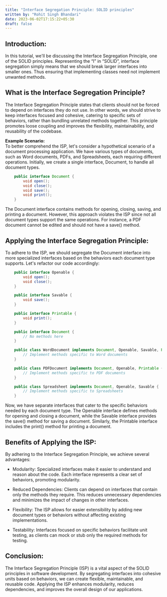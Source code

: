 ```yaml
---
title: "Interface Segregation Principle: SOLID principles"
written by: "Rohit Singh Bhandari"
date: 2023-06-02T17:15:22+05:30
draft: false
---
```


## Introduction:<br>
In this tutorial, we'll be discussing the Interface Segregation Principle, one of the SOLID principles. Representing the “I” in “SOLID”, interface segregation simply means that we should break larger interfaces into smaller ones. Thus ensuring that implementing classes need not implement unwanted methods.

## What is the Interface Segregation Principle?<br>
The Interface Segregation Principle states that clients should not be forced to depend on interfaces they do not use. In other words, we should strive to keep interfaces focused and cohesive, catering to specific sets of behaviors, rather than bundling unrelated methods together. This principle promotes loose coupling and improves the flexibility, maintainability, and reusability of the codebase.

**Example Scenario:**<br>
To better comprehend the ISP, let's consider a hypothetical scenario of a document processing application. We have various types of documents, such as Word documents, PDFs, and Spreadsheets, each requiring different operations. Initially, we create a single interface, Document, to handle all document types.

```java 
    public interface Document {
        void open();
        void close();
        void save();
        void print();
    }
```


The Document interface contains methods for opening, closing, saving, and printing a document. However, this approach violates the ISP since not all document types support the same operations. For instance, a PDF document cannot be edited and should not have a save() method.

## Applying the Interface Segregation Principle:<br>
To adhere to the ISP, we should segregate the Document interface into more specialized interfaces based on the behaviors each document type supports. Let's refactor our code accordingly:

```java
    public interface Openable {
        void open();
        void close();
    }

    public interface Savable {
        void save();
    }

    public interface Printable {
        void print();
    }

    public interface Document {
        // No methods here
    }

    public class WordDocument implements Document, Openable, Savable, Printable {
        // Implement methods specific to Word documents
    }

    public class PDFDocument implements Document, Openable, Printable {
        // Implement methods specific to PDF documents
    }

    public class Spreadsheet implements Document, Openable, Savable {
        // Implement methods specific to Spreadsheets
    }
```

Now, we have separate interfaces that cater to the specific behaviors needed by each document type. The Openable interface defines methods for opening and closing a document, while the Savable interface provides the save() method for saving a document. Similarly, the Printable interface includes the print() method for printing a document.

## Benefits of Applying the ISP:<br>
By adhering to the Interface Segregation Principle, we achieve several advantages:

- Modularity: Specialized interfaces make it easier to understand and reason about the code. Each interface represents a clear set of behaviors, promoting modularity.

- Reduced Dependencies: Clients can depend on interfaces that contain only the methods they require. This reduces unnecessary dependencies and minimizes the impact of changes in other interfaces.

- Flexibility: The ISP allows for easier extensibility by adding new document types or behaviors without affecting existing implementations.

- Testability: Interfaces focused on specific behaviors facilitate unit testing, as clients can mock or stub only the required methods for testing.

## Conclusion:<br>
The Interface Segregation Principle (ISP) is a vital aspect of the SOLID principles in software development. By segregating interfaces into cohesive units based on behaviors, we can create flexible, maintainable, and reusable code. Applying the ISP enhances modularity, reduces dependencies, and improves the overall design of our applications.